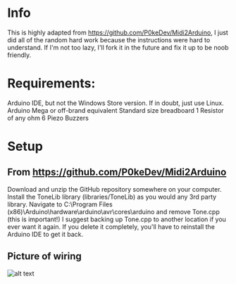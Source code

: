 # Info
This is highly adapted from https://github.com/P0keDev/Midi2Arduino, I just did all of the random hard work because the instructions were hard to understand. If I'm not too lazy, I'll fork it in the future and fix it up to be noob friendly.

# Requirements:
Arduino IDE, but not the Windows Store version. If in doubt, just use Linux.
Arduino Mega or off-brand equivalent
Standard size breadboard
1 Resistor of any ohm
6 Piezo Buzzers

# Setup

## From https://github.com/P0keDev/Midi2Arduino
  Download and unzip the GitHub repository somewhere on your computer.
  Install the ToneLib library (libraries/ToneLib) as you would any 3rd party library.
  Navigate to C:\Program Files (x86)\Arduino\hardware\arduino\avr\cores\arduino and remove Tone.cpp (this is important!) I suggest backing up Tone.cpp to another  location if you ever want it again. If you delete it completely, you'll have to reinstall the Arduino IDE to get it back.

## Picture of wiring
![alt text](https://github.com/swindlesmccoop/bad-apple-arduino/blob/main/wiring.png?raw=true)
